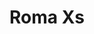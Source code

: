 ---
title: Roma Xs
date: 
draft: false

# descripcion
description : Aros colgantes en plata 925 y nácar. 

materials: Plata 925

color: 

dimensions: Largo total 2.8cm. Ancho dije 6 mm

code: 01-01-0939

type: "Aros"

categories: []

price: $4.410,00

price_eftvo: $3.750,00

# Images
# first image will be shown in the product page
images:
  # - image: "images/path_to_image"
  # La ubicacion de las imagenes es imagenes/Aros/Aros.Colgantes/01-01-0939-roma-xs
  - image: "./images/aros/colgantes/01-01-0939-roma-xs_a.jpg"
  - image: "./images/aros/colgantes/01-01-0939-roma-xs_b.jpg"
---